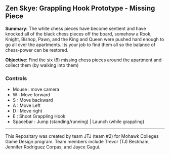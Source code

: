 ## Zen Skye: Grappling Hook Prototype - Missing Piece

**Summary:** The white chess pieces have become sentient and have knocked all of the black chess pieces off the board, somehow a Rook, Knight, Bishop, Pawn, and the King and Queen were pushed hard enough to go all over the apartments. Its your job to find them all so the balance of chess-power can be restored. 

**Objective:** Find the six (6) missing chess pieces around the apartment and collect them (by walking into them)

### Controls 
- Mouse : move camera
- W : Move forward
- S : Move backward
- A : Move Left
- D : Move right
- E : Shoot Grappling Hook
- Spacebar : Jump (standing/running) | Launch (while grappling)

---

This Repositary was created by team JTJ (team #2) for Mohawk Colleges Game Design program. Team members include Trevor (TJ) Beckham, Jennifer Rodriguez Corpas, and Jayce Gagui.
